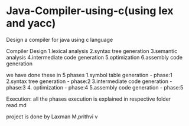 # Java-Compiler-using-c(using lex and yacc)

Design a compiler for java using c language

Compiler Design 
1.lexical analysis
2.syntax tree generation
3.semantic analysis
4.intermediate code generation
5.optimization
6.assembly code generation

we have done these in 5 phases
1.symbol table generation - phase:1
2.syntax tree generation - phase:2
3.intermediate code generation - phase:3
4. optimization - phase:4
5.assembly code generation - phase:5

Execution:
all the phases execution is explained in respective folder read.md

project is done by Laxman M,prithvi v

